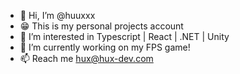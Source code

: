 - 👋 Hi, I’m @huuxxx
- 😁 This is my personal projects account
- 👀 I’m interested in Typescript | React | .NET | Unity
- 🌱 I’m currently working on my FPS game!
- 📫 Reach me hux@hux-dev.com
